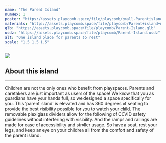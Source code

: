 ```yaml
---
name: "The Parent Island"
numHex: 1
poster: "https://assets.playcomb.space/file/playcomb/small-Parentisland—nobackground.png"
materials: "https://assets.playcomb.space/file/playcomb/Parent+island+materials.png"
glb: "https://assets.playcomb.space/file/playcomb/Parent-Island.glb"
usdz: "https://assets.playcomb.space/file/playcomb/Parent-Island.usdz"
alt: "One island place for parents to rest"
scale: "1.5 1.5 1.5"
---
```


<div class="about-img">
    <img src="https://assets.playcomb.space/file/playcomb/Parentisland.png" />
</div>

<div class="about-desc">
<h2>About this island</h2>
<hr />
<p>
Children are not the only ones who benefit from playspaces. Parents and caretakers are just important as users of the space! We know that you as guardians have your hands full, so we designed a space specifically for you. This ‘parent island’ is elevated and has 360 degrees of seating to provide the best visibility possible for you to watch your child. The removable plexiglass dividers allow for the following of COVID safety guidelines without interfering with visibility. And the ramps and railings are made for ease of accessibility and stroller usage. So have a seat, rest your legs, and keep an eye on your children all from the comfort and safety of the parent island. 
</p></div>